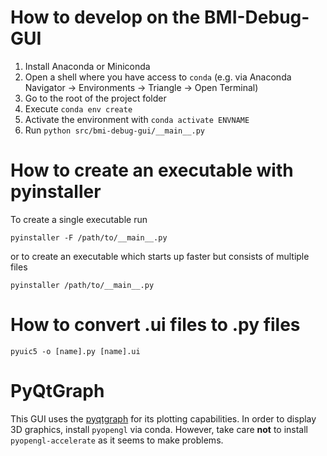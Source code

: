 # How to develop on the BMI-Debug-GUI

1. Install Anaconda or Miniconda
2. Open a shell where you have access to `conda` (e.g. via Anaconda Navigator -> Environments -> Triangle -> Open Terminal)
3. Go to the root of the project folder
4. Execute `conda env create`
5. Activate the environment with `conda activate ENVNAME`
6. Run `python src/bmi-debug-gui/__main__.py`

# How to create an executable with pyinstaller

To create a single executable run
```
pyinstaller -F /path/to/__main__.py
```
or to create an executable which starts up faster but consists of multiple files
```
pyinstaller /path/to/__main__.py
```

# How to convert .ui files to .py files
```
pyuic5 -o [name].py [name].ui
```

# PyQtGraph

This GUI uses the [pyqtgraph](http://www.pyqtgraph.org/) for its plotting capabilities. In order to display 3D graphics, install `pyopengl` via conda.
However, take care **not** to install `pyopengl-accelerate` as it seems to make problems.
